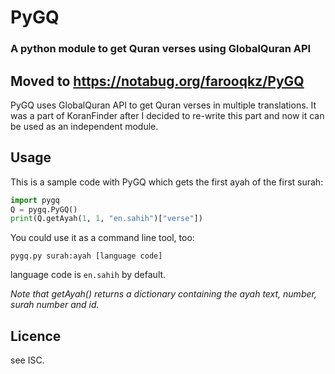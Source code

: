 # PyGQ
### A python module to get Quran verses using GlobalQuran API
## Moved to https://notabug.org/farooqkz/PyGQ

PyGQ uses GlobalQuran API to get Quran verses in multiple translations. It was
a part of KoranFinder after I decided to re-write this part and now it can be
used as an independent module.

## Usage
This is a sample code with PyGQ which gets the first ayah of the first surah:
```python
import pygq
Q = pygq.PyGQ()
print(Q.getAyah(1, 1, "en.sahih")["verse"])
```
You could use it as a command line tool, too:
```
pygq.py surah:ayah [language code]
```
language code is `en.sahih` by default.

_Note that getAyah() returns a dictionary containing the ayah text, number, surah
number and id._

## Licence
see ISC.

